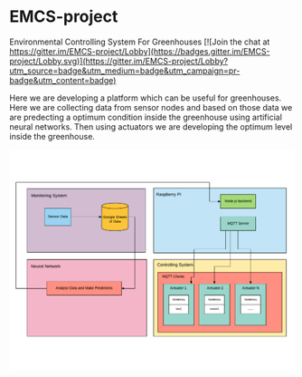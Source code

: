 # EMCS-project
Environmental Controlling System For Greenhouses
[![Join the chat at https://gitter.im/EMCS-project/Lobby](https://badges.gitter.im/EMCS-project/Lobby.svg)](https://gitter.im/EMCS-project/Lobby?utm_source=badge&utm_medium=badge&utm_campaign=pr-badge&utm_content=badge)

Here we are developing a platform which can be useful for greenhouses. Here we are collecting data from sensor nodes and based on those data we are predecting a optimum condition inside the greenhouse using artificial neural networks. Then using actuators we are developing the optimum level inside the greenhouse.

![Alt text](architecture.png?raw=true "Optional Title")
